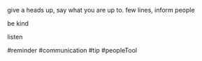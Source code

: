 give a heads up, say what you are up to. few lines, inform people

be kind

listen

#reminder #communication #tip #peopleTool 